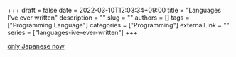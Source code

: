 +++
draft = false
date = 2022-03-10T12:03:34+09:00
title = "Languages I've ever written"
description = ""
slug = ""
authors = []
tags = ["Programming Language"]
categories = ["Programming"]
externalLink = ""
series = ["languages-ive-ever-written"]
+++

[only Japanese now](/ja/posts/languages-ive-ever-written)
